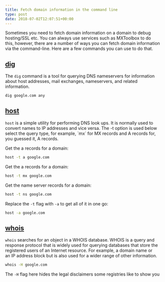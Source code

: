 ```yaml
---
title: Fetch domain information in the command line
type: post
date: 2018-07-02T12:07:51+00:00
---
```

Sometimes you need to fetch domain information on a domain to debug hosting/SSL etc. You can always use services such as MXToolbox to do this, however, there are a number of ways you can fetch domain information via the command-line. Here are a few commands you can use to do that.

## [dig][1]

The `dig` command is a tool for querying DNS nameservers for information about host addresses, mail exchanges, nameservers, and related information.

```bash
dig google.com any
```

## [host][3]

`host` is a simple utility for performing DNS look ups. It is normally used to convert names to IP addresses and vice versa. The -t option is used below select the query type, for example, \`mx\` for MX records and A records for, you guessed it, A records.

Get the a records for a domain:

```bash
host -t a google.com
```

Get the a records for a domain:

```bash
host -t mx google.com
```

Get the name server records for a domain:

```bash
host -t ns google.com
```

Replace the `-t` flag with `-a` to get all of it in one go:

```bash
host -a google.com
``` 

## [whois][4]

`whois` searches for an object in a WHOIS database. WHOIS is a query and response protocol that is widely used for querying databases that store the registered users of an Internet resource. For example, a domain name or an IP address block but is also used for a wider range of other information.

```bash
whois -H google.com
```

The `-H` flag here hides the legal disclaimers some registries like to show you

 [1]: https://linux.die.net/man/1/dig
 [2]: https://jamesrwilliams.co.uk/blog/wp-content/uploads/2018/07/carbon-1.png
 [3]: https://linux.die.net/man/1/host
 [4]: https://linux.die.net/man/1/whois
